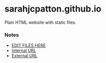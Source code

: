 # sarahjcpatton.github.io

Plain HTML website with static files.

### Notes

- [EDIT FILES HERE](public)
- [Internal URL](http://sarahjcpatton.github.io)
- [External URL](http://www.sarahcormackpatton.com)
